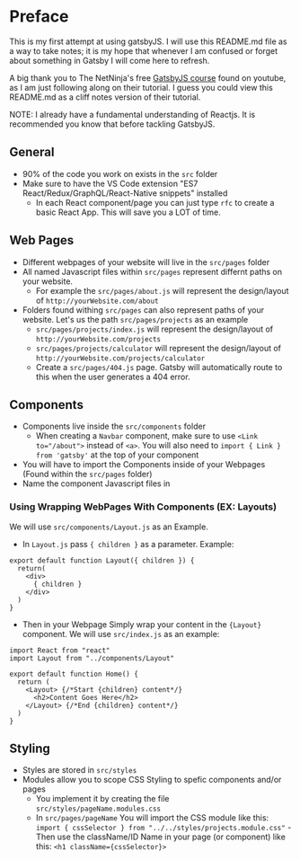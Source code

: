 # Preface

This is my first attempt at using gatsbyJS. I will use this README.md file as a way to take notes; it is my hope that whenever I am confused or forget about something in Gatsby I will come here to refresh.

A big thank you to The NetNinja's free [GatsbyJS course](https://www.youtube.com/playlist?list=PL4cUxeGkcC9hw1g77I35ZivVLe8k2nvjB) found on youtube, as I am just following along on their tutorial. I guess you could view this README.md as a cliff notes version of their tutorial.

NOTE: I already have a fundamental understanding of Reactjs. It is recommended you know that before tackling GatsbyJS.

## General

- 90% of the code you work on exists in the `src` folder
- Make sure to have the VS Code extension "ES7 React/Redux/GraphQL/React-Native snippets" installed
  - In each React component/page you can just type `rfc` to create a basic React App. This will save you a LOT of time.

## Web Pages

- Different webpages of your website will live in the `src/pages` folder
- All named Javascript files within `src/pages` represent differnt paths on your website.
  - For example the `src/pages/about.js` will represent the design/layout of `http://yourWebsite.com/about`
- Folders found withing `src/pages` can also represent paths of your website. Let's us the path `src/pages/projects` as an example
  - `src/pages/projects/index.js` will represent the design/layout of `http://yourWebsite.com/projects`
  - `src/pages/projects/calculator` will represent the design/layout of `http://yourWebsite.com/projects/calculator`
  - Create a `src/pages/404.js` page. Gatsby will automatically route to this when the user generates a 404 error.

## Components

- Components live inside the `src/components` folder
  - When creating a `Navbar` component, make sure to use `<Link to="/about">` instead of `<a>`. You will also need to `import { Link } from 'gatsby'` at the top of your component
- You will have to import the Components inside of your Webpages (Found within the `src/pages` folder)
- Name the component Javascript files in

### Using Wrapping WebPages With Components (EX: Layouts)

We will use `src/components/Layout.js` as an Example.

- In `Layout.js` pass `{ children }` as a parameter. Example:

```
export default function Layout({ children }) {
  return(
    <div>
      { children }
    </div>
  )
}
```

- Then in your Webpage Simply wrap your content in the `{Layout}` component. We will use `src/index.js` as an example:

```
import React from "react"
import Layout from "../components/Layout"

export default function Home() {
  return (
    <Layout> {/*Start {children} content*/}
      <h2>Content Goes Here</h2>
    </Layout> {/*End {children} content*/}
  )
}

```

## Styling

- Styles are stored in `src/styles`
- Modules allow you to scope CSS Styling to spefic components and/or pages
  - You implement it by creating the file `src/styles/pageName.modules.css`
  - In `src/pages/pageName` You will import the CSS module like this: `import { cssSelector } from "../../styles/projects.module.css"`
    -Then use the className/ID Name in your page (or component) like this: `<h1 className={cssSelector}>`
